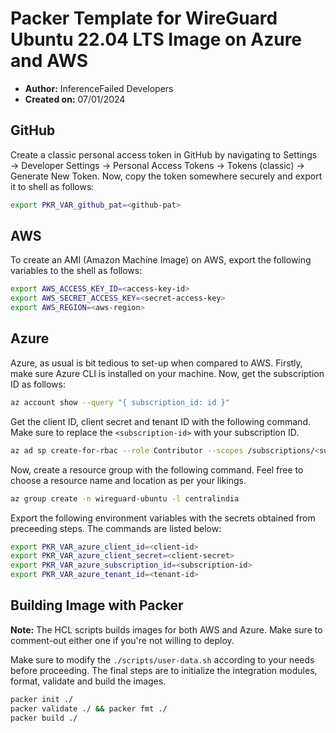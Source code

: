 # Packer Template for WireGuard Ubuntu 22.04 LTS Image on Azure and AWS

- **Author:** InferenceFailed Developers
- **Created on:** 07/01/2024

## GitHub

Create a classic personal access token in GitHub by navigating to Settings → Developer Settings → Personal Access Tokens → Tokens (classic) → Generate New Token. Now, copy the token somewhere securely and export it to shell as follows:

```sh
export PKR_VAR_github_pat=<github-pat>
```

## AWS

To create an AMI (Amazon Machine Image) on AWS, export the following variables to the shell as follows:

```sh
export AWS_ACCESS_KEY_ID=<access-key-id>
export AWS_SECRET_ACCESS_KEY=<secret-access-key>
export AWS_REGION=<aws-region>
```

## Azure

Azure, as usual is bit tedious to set-up when compared to AWS. Firstly, make sure Azure CLI is installed on your machine. Now, get the subscription ID as follows:

```sh
az account show --query "{ subscription_id: id }"
```

Get the client ID, client secret and tenant ID with the following command. Make sure to replace the `<subscription-id>` with your subscription ID.

```sh
az ad sp create-for-rbac --role Contributor --scopes /subscriptions/<subscription-id> --query "{ client_id: appId, client_secret: password, tenant_id: tenant }"
```

Now, create a resource group with the following command. Feel free to choose a resource name and location as per your likings.

```sh
az group create -n wireguard-ubuntu -l centralindia
```

Export the following environment variables with the secrets obtained from preceeding steps. The commands are listed below:

```sh
export PKR_VAR_azure_client_id=<client-id>
export PKR_VAR_azure_client_secret=<client-secret>
export PKR_VAR_azure_subscription_id=<subscription-id>
export PKR_VAR_azure_tenant_id=<tenant-id>
```

## Building Image with Packer

**Note:** The HCL scripts builds images for both AWS and Azure. Make sure to comment-out either one if you're not willing to deploy.

Make sure to modify the `./scripts/user-data.sh` according to your needs before proceeding. The final steps are to initialize the integration modules, format, validate and build the images.

```sh
packer init ./
packer validate ./ && packer fmt ./
packer build ./
```
